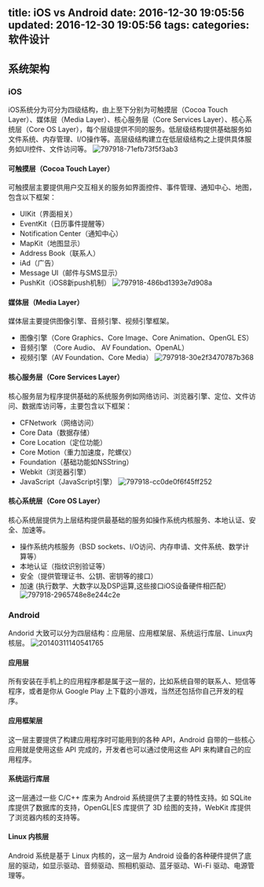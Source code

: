 title: iOS vs Android
date: 2016-12-30 19:05:56
updated: 2016-12-30 19:05:56
tags:
categories: 软件设计
---

## 系统架构

### iOS
iOS系统分为可分为四级结构，由上至下分别为可触摸层（Cocoa Touch Layer）、媒体层（Media Layer）、核心服务层（Core Services Layer）、核心系统层（Core OS Layer），每个层级提供不同的服务。低层级结构提供基础服务如文件系统、内存管理、I/O操作等。高层级结构建立在低层级结构之上提供具体服务如UI控件、文件访问等。
![797918-71efb73f5f3ab3](2016-12-30-797918-71efb73f5f3ab3c6.png)

#### 可触摸层（Cocoa Touch Layer）
可触摸层主要提供用户交互相关的服务如界面控件、事件管理、通知中心、地图，包含以下框架：
* UIKit（界面相关）
* EventKit（日历事件提醒等）
* Notification Center（通知中心）
* MapKit（地图显示）
* Address Book（联系人）
* iAd（广告）
* Message UI（邮件与SMS显示）
* PushKit（iOS8新push机制）
![797918-486bd1393e7d908a](2016-12-30-797918-486bd1393e7d908a.jpg)


#### 媒体层（Media Layer）

媒体层主要提供图像引擎、音频引擎、视频引擎框架。
* 图像引擎（Core Graphics、Core Image、Core Animation、OpenGL ES）
* 音频引擎 （Core Audio、 AV Foundation、OpenAL）
* 视频引擎（AV Foundation、Core Media）
![797918-30e2f3470787b368](2016-12-30-797918-30e2f3470787b368.jpg)

#### 核心服务层（Core Services Layer）
核心服务层为程序提供基础的系统服务例如网络访问、浏览器引擎、定位、文件访问、数据库访问等，主要包含以下框架：
* CFNetwork（网络访问）
* Core Data（数据存储）
* Core Location（定位功能）
* Core Motion（重力加速度，陀螺仪）
* Foundation（基础功能如NSString）
* Webkit（浏览器引擎）
* JavaScript（JavaScript引擎）
![797918-cc0de0f6f45ff252](2016-12-30-797918-cc0de0f6f45ff252.jpg)

#### 核心系统层（Core OS Layer）
核心系统层提供为上层结构提供最基础的服务如操作系统内核服务、本地认证、安全、加速等。

* 操作系统内核服务（BSD sockets、I/O访问、内存申请、文件系统、数学计算等）
* 本地认证（指纹识别验证等）
* 安全（提供管理证书、公钥、密钥等的接口）
* 加速 (执行数学、大数字以及DSP运算,这些接口iOS设备硬件相匹配）
![797918-2965748e8e244c2e](2016-12-30-797918-2965748e8e244c2e.jpg)

### Android

Andorid 大致可以分为四层结构：应用层、应用框架层、系统运行库层、Linux内核层。
![20140311140541765](2016-12-30-20140311140541765.jpeg)


#### 应用层
所有安装在手机上的应用程序都是属于这一层的，比如系统自带的联系人、短信等程序，或者是你从 Google Play 上下载的小游戏，当然还包括你自己开发的程序。

#### 应用框架层
这一层主要提供了构建应用程序时可能用到的各种 API，Android 自带的一些核心应用就是使用这些 API 完成的，开发者也可以通过使用这些 API 来构建自己的应用程序。

#### 系统运行库层
这一层通过一些 C/C++ 库来为 Android 系统提供了主要的特性支持。如 SQLite 库提供了数据库的支持，OpenGL|ES 库提供了 3D 绘图的支持，WebKit 库提供了浏览器内核的支持等。

#### Linux 内核层
Android 系统是基于 Linux 内核的，这一层为 Android 设备的各种硬件提供了底层的驱动，如显示驱动、音频驱动、照相机驱动、蓝牙驱动、Wi-Fi 驱动、电源管理等。



